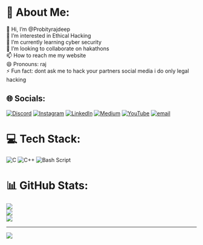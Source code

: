 # 💫 About Me:
👋 Hi, I’m @Probityrajdeep<br>👀 I’m interested in Ethical Hacking<br>🌱 I’m currently learning cyber security<br>💞️ I’m looking to collaborate on hakathons<br>📫 How to reach me my website<br>😄 Pronouns: raj<br>⚡ Fun fact: dont ask me to hack your partners social media i do only legal hacking


## 🌐 Socials:
[![Discord](https://img.shields.io/badge/Discord-%237289DA.svg?logo=discord&logoColor=white)](https://discord.gg/https://discord.gg/fedc7gg5) [![Instagram](https://img.shields.io/badge/Instagram-%23E4405F.svg?logo=Instagram&logoColor=white)](https://instagram.com/Probityrajdeep) [![LinkedIn](https://img.shields.io/badge/LinkedIn-%230077B5.svg?logo=linkedin&logoColor=white)](https://linkedin.com/in/rajdeep2006) [![Medium](https://img.shields.io/badge/Medium-12100E?logo=medium&logoColor=white)](https://medium.com/@Probityrajdeep) [![YouTube](https://img.shields.io/badge/YouTube-%23FF0000.svg?logo=YouTube&logoColor=white)](https://youtube.com/@Probityrajdeep) [![email](https://img.shields.io/badge/Email-D14836?logo=gmail&logoColor=white)](mailto:emailrajdeepmishra@gmail.com) 

# 💻 Tech Stack:
![C](https://img.shields.io/badge/c-%2300599C.svg?style=for-the-badge&logo=c&logoColor=white) ![C++](https://img.shields.io/badge/c++-%2300599C.svg?style=for-the-badge&logo=c%2B%2B&logoColor=white) ![Bash Script](https://img.shields.io/badge/bash_script-%23121011.svg?style=for-the-badge&logo=gnu-bash&logoColor=white)
# 📊 GitHub Stats:
![](https://github-readme-stats.vercel.app/api?username=Probityrajdeep&theme=dark&hide_border=false&include_all_commits=false&count_private=false)<br/>
![](https://github-readme-streak-stats.herokuapp.com/?user=Probityrajdeep&theme=dark&hide_border=false)<br/>
![](https://github-readme-stats.vercel.app/api/top-langs/?username=Probityrajdeep&theme=dark&hide_border=false&include_all_commits=false&count_private=false&layout=compact)

---
[![](https://visitcount.itsvg.in/api?id=Probityrajdeep&icon=0&color=0)](https://visitcount.itsvg.in)

<!-- Proudly created with GPRM ( https://gprm.itsvg.in ) -->
